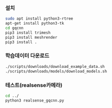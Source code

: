 ### 설치

```bash
sudo apt install python3-rtree
apt-get install python3-tk
cd gqcnn
pip3 install trimesh
pip3 install meshrender
pip3 install .
```
### 학습데이터 다운로드
```bash
./scripts/downloads/download_example_data.sh
./scripts/downloads/models/download_models.sh
```
### 테스트(realsense카메라)
```bash
cd ../
python3 realsense_gqcnn.py
```
